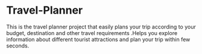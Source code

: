 # Travel-Planner
This is the travel planner project that easily plans your trip according to your budget, destination and other travel requirements .Helps you explore information about different tourist attractions and plan your trip within few seconds.
